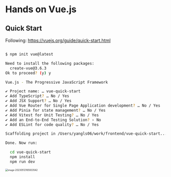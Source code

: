 # Hands on Vue.js

## Quick Start

Following: https://vuejs.org/guide/quick-start.html



```bash

$ npm init vue@latest

Need to install the following packages:
  create-vue@3.6.3
Ok to proceed? (y) y

Vue.js - The Progressive JavaScript Framework

✔ Project name: … vue-quick-start
✔ Add TypeScript? … No / Yes
✔ Add JSX Support? … No / Yes
✔ Add Vue Router for Single Page Application development? … No / Yes
✔ Add Pinia for state management? … No / Yes
✔ Add Vitest for Unit Testing? … No / Yes
✔ Add an End-to-End Testing Solution? › No
✔ Add ESLint for code quality? … No / Yes

Scaffolding project in /Users/yangls06/work/frontend/vue-quick-start...

Done. Now run:

  cd vue-quick-start
  npm install
  npm run dev

```





<img src="https://happy3-data.oss-cn-hangzhou.aliyuncs.com/content-images/image-20230512165933542.png" alt="image-20230512165933542" style="zoom:50%;" />